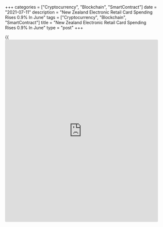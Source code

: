 +++
categories = ["Cryptocurrency", "Blockchain", "SmartContract"]
date = "2021-07-11"
description = "New Zealand Electronic Retail Card Spending Rises 0.9% In June"
tags = ["Cryptocurrency", "Blockchain", "SmartContract"]
title = "New Zealand Electronic Retail Card Spending Rises 0.9% In June"
type = "post"
+++

{{<iframe id="large-banner" src="https://www.bounty.group/#slide=28.0" width="100%" height="600" scrolling="no" style="border: 0px solid rgb(216, 221, 230); border-radius: 3px;">}}

The value of electronics retail card spending in New Zealand was up a
seasonally adjusted 0.9 percent on month in June, Statistics New Zealand
said on Monday - slowing from 1.7 percent in May.

On a yearly basis, retail card spending climbed 4.0 percent, also
slowing from 18.1 percent in the previous month.

Spending in the core retail industries was up 0.6 percent on month,
while overall spending gained 1.6 percent.

For the second quarter of 2021, retail card spending gained 4.5 percent
on quarter and core retail spending advanced 5.5 percent.

For comments and feedback [contact](https://www.playgroundfx.com/contact/): editorial@rtt[news](https://www.letsplayfx.com/blog/forex-news-website/).com

[Economic News][1]

 **What parts of the world are seeing the best (and worst) economic
performances lately? Click[here][2] to check out our [Econ Scorecard][2]
and find out! See up-to-the-moment [ranking](https://www.playgroundfx.com/blog/crypto-exchange-ranking/)s for the best and worst
performers in [GDP][3], [unemployment rate][4], [inflation][5] and much
more.**

   1. www.rtt[news](https://www.letsplayfx.com/blog/forex-news-website/).com/Content/EconomicNews.aspx
   2. www.rtt[news](https://www.letsplayfx.com/blog/forex-news-website/).com/economic-scorecard/world-rank/unemployment-rate/highest-performance.aspx
   3. www.rtt[news](https://www.letsplayfx.com/blog/forex-news-website/).com/economic-scorecard/world-rank/GDP/highest-performance.aspx
   4. www.rtt[news](https://www.letsplayfx.com/blog/forex-news-website/).com/economic-scorecard/world-rank/unemployment-rate/lowest-performance.aspx
   5. www.rtt[news](https://www.letsplayfx.com/blog/forex-news-website/).com/economic-scorecard/world-rank/CPI/highest-performance.aspx